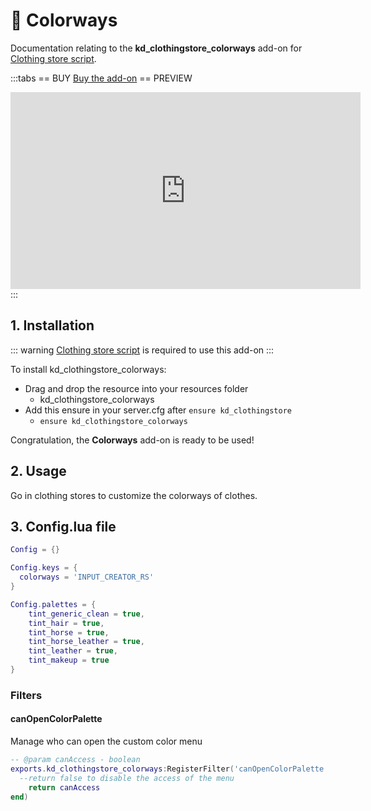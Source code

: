 # :necktie: Colorways
Documentation relating to the **kd_clothingstore_colorways** add-on for [Clothing store script](clothing-store).

:::tabs
== BUY
[Buy the add-on](https://jumpon-studios.com/redm/clothes-colorways)
== PREVIEW
<iframe width="560" height="315" src="https://www.youtube.com/embed/GR9xSUI8GC4?si=Lrqr9_NxGr0R86RB" title="YouTube video player" frameborder="0" allow="accelerometer; autoplay; clipboard-write; encrypted-media; gyroscope; picture-in-picture; web-share" allowfullscreen></iframe>
:::

## 1. Installation
::: warning
[Clothing store script](clothing-store) is required to use this add-on
:::

To install kd_clothingstore_colorways:
- Drag and drop the resource into your resources folder
  - kd_clothingstore_colorways 
- Add this ensure in your server.cfg after `ensure kd_clothingstore`
  - `ensure kd_clothingstore_colorways`

Congratulation, the **Colorways** add-on is ready to be used!

## 2. Usage

Go in clothing stores to customize the colorways of clothes.

## 3. Config.lua file
```lua
Config = {}

Config.keys = {
  colorways = 'INPUT_CREATOR_RS'
}

Config.palettes = {
	tint_generic_clean = true,
	tint_hair = true,
	tint_horse = true,
	tint_horse_leather = true,
	tint_leather = true,
	tint_makeup = true
}
```

### Filters

#### <Badge type="client" text="Client" /> canOpenColorPalette
Manage who can open the custom color menu
```lua
-- @param canAccess - boolean
exports.kd_clothingstore_colorways:RegisterFilter('canOpenColorPalette', function(canAccess)
  --return false to disable the access of the menu
	return canAccess
end)
```